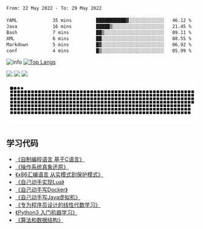 <!--START_SECTION:waka-->

```text
From: 22 May 2022 - To: 29 May 2022

YAML             35 mins         ███████████▓░░░░░░░░░░░░░   46.12 %
Java             16 mins         █████▒░░░░░░░░░░░░░░░░░░░   21.45 %
Bash             7 mins          ██▒░░░░░░░░░░░░░░░░░░░░░░   09.11 %
XML              6 mins          ██░░░░░░░░░░░░░░░░░░░░░░░   08.55 %
Markdown         5 mins          █▓░░░░░░░░░░░░░░░░░░░░░░░   06.92 %
conf             4 mins          █▒░░░░░░░░░░░░░░░░░░░░░░░   05.99 %
```

<!--END_SECTION:waka-->

![info](https://github-readme-stats.vercel.app/api?username=chenlingmin&show_icons=true&count_private=true&hide=prs&theme=default_repocard)
[![Top Langs](https://github-readme-stats.vercel.app/api/top-langs/?username=chenlingmin&layout=compact)](https://github.com/anuraghazra/github-readme-stats)


[![](https://img.shields.io/badge/OS-Arch%20Linux-33aadd?style=flat-square&logo=arch-linux&logoColor=ffffff)](https://www.archlinux.org/)
[![](https://img.shields.io/badge/macOS-Hackintosh-292e33?style=flat-square&logo=apple&logoColor=ffffff)](https://www.tonymacx86.com/)
![](https://visitor-badge.glitch.me/badge?page_id=CasterWx.readme)

![](https://raw.githubusercontent.com/chenlingmin/chenlingmin/main/assets/github-contribution-grid-snake.svg)  

## 学习代码

* [《自制编程语言 基于C语言》](https://github.com/chenlingmin/sparrow)
* [《操作系统真象还原》](https://github.com/chenlingmin/os-learn)
* [《x86汇编语言 从实模式到保护模式》](https://github.com/chenlingmin/x86_assembly)
* [《自己动手实现Lua》](https://github.com/chenlingmin/luago)
* [《自己动手写Docker》](https://github.com/chenlingmin/mydocker)
* [《自己动手写Java虚拟机》](https://github.com/chenlingmin/jvmgo)
* [《专为程序员设计的线性代数学习》](https://github.com/chenlingmin/Play-with-Linear-Algebra)
* [《Python3 入门机器学习》](https://github.com/chenlingmin/python3-ml)
* [《算法和数据结构》](https://github.com/chenlingmin/algorithms)
